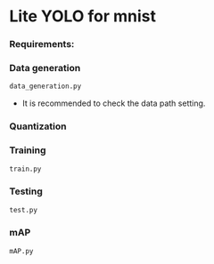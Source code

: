 # Lite YOLO for mnist

### Requirements:

### Data generation
```python
data_generation.py
```
- It is recommended to check the data path setting.
### Quantization

### Training
```python
train.py
```
### Testing
```python
test.py
```
### mAP
```python
mAP.py
```
